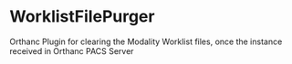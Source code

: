 # WorklistFilePurger
Orthanc Plugin for clearing the Modality Worklist files, once the instance received in Orthanc PACS Server
